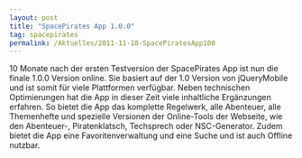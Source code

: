```yaml
---
layout: post
title: "SpacePirates App 1.0.0"
tag: spacepirates
permalink: /Aktuelles/2011-11-18-SpacePiratesApp100
---
```


10 Monate nach der ersten Testversion der SpacePirates App ist nun die finale 1.0.0 Version online. Sie basiert auf der 1.0 Version von jQueryMobile und ist somit für viele Plattformen verfügbar. Neben technischen Optimierungen hat die App in dieser Zeit viele inhaltliche Ergänzungen erfahren. So bietet die App das komplette Regelwerk, alle Abenteuer, alle Themenhefte und spezielle Versionen der Online-Tools der Webseite, wie den Abenteuer-, Piratenklatsch, Techsprech oder NSC-Generator. Zudem bietet die App eine Favoritenverwaltung und eine Suche und ist auch Offline nutzbar.
